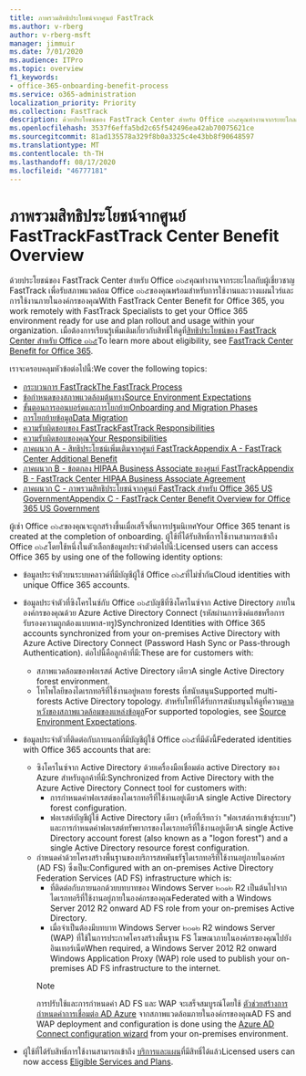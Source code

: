 ```yaml
---
title: ภาพรวมสิทธิประโยชน์จากศูนย์ FastTrack
ms.author: v-rberg
author: v-rberg-msft
manager: jimmuir
ms.date: 7/01/2020
ms.audience: ITPro
ms.topic: overview
f1_keywords:
- office-365-onboarding-benefit-process
ms.service: o365-administration
localization_priority: Priority
ms.collection: FastTrack
description: ด้วยประโยชน์ของ FastTrack Center สำหรับ Office ๓๖๕คุณทำงานจากระยะไกลกับผู้เชี่ยวชาญ FastTrack เพื่อรับสภาพแวดล้อม Office ๓๖๕ของคุณพร้อมสำหรับการใช้งานและวางแผนไวร์และการใช้งานภายในองค์กรของคุณ เมื่อต้องการเรียนรู้เพิ่มเติมเกี่ยวกับสิทธิ์ให้ดูที่สิทธิประโยชน์ของ FastTrack Center สำหรับ Office ๓๖๕
ms.openlocfilehash: 3537f6effa5bd2c65f542496ea42ab70075621ce
ms.sourcegitcommit: 81ad135578a329f8b0a3325c4e43bb8f90648597
ms.translationtype: MT
ms.contentlocale: th-TH
ms.lasthandoff: 08/17/2020
ms.locfileid: "46777181"
---
```

# <a name="fasttrack-center-benefit-overview"></a><span data-ttu-id="619e2-104">ภาพรวมสิทธิประโยชน์จากศูนย์ FastTrack</span><span class="sxs-lookup"><span data-stu-id="619e2-104">FastTrack Center Benefit Overview</span></span>

<span data-ttu-id="619e2-105">ด้วยประโยชน์ของ FastTrack Center สำหรับ Office ๓๖๕คุณทำงานจากระยะไกลกับผู้เชี่ยวชาญ FastTrack เพื่อรับสภาพแวดล้อม Office ๓๖๕ของคุณพร้อมสำหรับการใช้งานและวางแผนไวร์และการใช้งานภายในองค์กรของคุณ</span><span class="sxs-lookup"><span data-stu-id="619e2-105">With FastTrack Center Benefit for Office 365, you work remotely with FastTrack Specialists to get your Office 365 environment ready for use and plan rollout and usage within your organization.</span></span> <span data-ttu-id="619e2-106">เมื่อต้องการเรียนรู้เพิ่มเติมเกี่ยวกับสิทธิ์ให้ดูที่[สิทธิประโยชน์ของ FastTrack Center สำหรับ Office ๓๖๕](O365-fasttrack-benefit-for-office-365.md)</span><span class="sxs-lookup"><span data-stu-id="619e2-106">To learn more about eligibility, see [FastTrack Center Benefit for Office 365](O365-fasttrack-benefit-for-office-365.md).</span></span>
  
<span data-ttu-id="619e2-107">เราจะครอบคลุมหัวข้อต่อไปนี้:</span><span class="sxs-lookup"><span data-stu-id="619e2-107">We cover the following topics:</span></span>
- [<span data-ttu-id="619e2-108">กระบวนการ FastTrack</span><span class="sxs-lookup"><span data-stu-id="619e2-108">The FastTrack Process</span></span>](O365-fasttrack-process.md) 
- [<span data-ttu-id="619e2-109">ข้อกำหนดของสภาพแวดล้อมต้นทาง</span><span class="sxs-lookup"><span data-stu-id="619e2-109">Source Environment Expectations</span></span>](O365-source-environment-expectations.md)
- [<span data-ttu-id="619e2-110">ขั้นตอนการออนบอร์ดและการโยกย้าย</span><span class="sxs-lookup"><span data-stu-id="619e2-110">Onboarding and Migration Phases</span></span>](O365-onboarding-and-migration.md)
- [<span data-ttu-id="619e2-111">การโยกย้ายข้อมูล</span><span class="sxs-lookup"><span data-stu-id="619e2-111">Data Migration</span></span>](O365-data-migration.md)
- [<span data-ttu-id="619e2-112">ความรับผิดชอบของ FastTrack</span><span class="sxs-lookup"><span data-stu-id="619e2-112">FastTrack Responsibilities</span></span>](O365-fasttrack-responsibilities.md)
- [<span data-ttu-id="619e2-113">ความรับผิดชอบของคุณ</span><span class="sxs-lookup"><span data-stu-id="619e2-113">Your Responsibilities</span></span>](O365-your-responsibilities.md) 
- [<span data-ttu-id="619e2-114">ภาคผนวก A - สิทธิประโยชน์เพิ่มเติมจากศูนย์ FastTrack</span><span class="sxs-lookup"><span data-stu-id="619e2-114">Appendix A - FastTrack Center Additional Benefit</span></span>](O365-fasttrack-additional-benefits.md)
- [<span data-ttu-id="619e2-115">ภาคผนวก B - ข้อตกลง HIPAA Business Associate ของศูนย์ FastTrack</span><span class="sxs-lookup"><span data-stu-id="619e2-115">Appendix B - FastTrack Center HIPAA Business Associate Agreement</span></span>](O365-hipaa-business-associate-agreement.md)
- [<span data-ttu-id="619e2-116">ภาคผนวก C - ภาพรวมสิทธิประโยชน์จากศูนย์ FastTrack สำหรับ Office 365 US Government</span><span class="sxs-lookup"><span data-stu-id="619e2-116">Appendix C - FastTrack Center Benefit Overview for Office 365 US Government</span></span>](US-Gov-appendix-overview.md)
    
<span data-ttu-id="619e2-117">ผู้เช่า Office ๓๖๕ของคุณจะถูกสร้างขึ้นเมื่อเสร็จสิ้นการปฐมนิเทศ</span><span class="sxs-lookup"><span data-stu-id="619e2-117">Your Office 365 tenant is created at the completion of onboarding.</span></span> <span data-ttu-id="619e2-118">ผู้ใช้ที่ได้รับสิทธิ์การใช้งานสามารถเข้าถึง Office ๓๖๕โดยใช้หนึ่งในตัวเลือกข้อมูลประจำตัวต่อไปนี้:</span><span class="sxs-lookup"><span data-stu-id="619e2-118">Licensed users can access Office 365 by using one of the following identity options:</span></span>
- <span data-ttu-id="619e2-119">ข้อมูลประจำตัวบนระบบคลาวด์ที่มีบัญชีผู้ใช้ Office ๓๖๕ที่ไม่ซ้ำกัน</span><span class="sxs-lookup"><span data-stu-id="619e2-119">Cloud identities with unique Office 365 accounts.</span></span>
- <span data-ttu-id="619e2-120">ข้อมูลประจำตัวที่ซิงโครไนซ์กับ Office ๓๖๕บัญชีที่ซิงโครไนซ์จาก Active Directory ภายในองค์กรของคุณด้วย Azure Active Directory Connect (รหัสผ่านการซิงค์แฮชหรือการรับรองความถูกต้องแบบพาส-ทรู)</span><span class="sxs-lookup"><span data-stu-id="619e2-120">Synchronized Identities with Office 365 accounts synchronized from your on-premises Active Directory with Azure Active Directory Connect (Password Hash Sync or Pass-through Authentication).</span></span> <span data-ttu-id="619e2-121">ต่อไปนี้คือลูกค้าที่มี:</span><span class="sxs-lookup"><span data-stu-id="619e2-121">These are for customers with:</span></span>
  - <span data-ttu-id="619e2-122">สภาพแวดล้อมของฟอเรสต์ Active Directory เดียว</span><span class="sxs-lookup"><span data-stu-id="619e2-122">A single Active Directory forest environment.</span></span>
  - <span data-ttu-id="619e2-123">โทโพโลยีของไดเรกทอรีที่ใช้งานอยู่หลาย forests ที่สนับสนุน</span><span class="sxs-lookup"><span data-stu-id="619e2-123">Supported multi-forests Active Directory topology.</span></span> <span data-ttu-id="619e2-124">สำหรับโทที่ได้รับการสนับสนุนให้ดูที่ความ[คาดหวังของสภาพแวดล้อมของแหล่งข้อมูล](O365-source-environment-expectations.md)</span><span class="sxs-lookup"><span data-stu-id="619e2-124">For supported topologies, see [Source Environment Expectations](O365-source-environment-expectations.md).</span></span>
- <span data-ttu-id="619e2-125">ข้อมูลประจำตัวที่ติดต่อกับภายนอกที่มีบัญชีผู้ใช้ Office ๓๖๕ที่มีดังนี้</span><span class="sxs-lookup"><span data-stu-id="619e2-125">Federated identities with Office 365 accounts that are:</span></span>
  - <span data-ttu-id="619e2-126">ซิงโครไนซ์จาก Active Directory ด้วยเครื่องมือเชื่อมต่อ active Directory ของ Azure สำหรับลูกค้าที่มี:</span><span class="sxs-lookup"><span data-stu-id="619e2-126">Synchronized from Active Directory with the Azure Active Directory Connect tool for customers with:</span></span>
      - <span data-ttu-id="619e2-127">การกำหนดค่าฟอเรสต์ของไดเรกทอรีที่ใช้งานอยู่เดียว</span><span class="sxs-lookup"><span data-stu-id="619e2-127">A single Active Directory forest configuration.</span></span>
      - <span data-ttu-id="619e2-128">ฟอเรสต์บัญชีผู้ใช้ Active Directory เดียว (หรือที่เรียกว่า "ฟอเรสต์การเข้าสู่ระบบ") และการกำหนดค่าฟอเรสต์ทรัพยากรของไดเรกทอรีที่ใช้งานอยู่เดียว</span><span class="sxs-lookup"><span data-stu-id="619e2-128">A single Active Directory account forest (also known as a "logon forest") and a single Active Directory resource forest configuration.</span></span>
  - <span data-ttu-id="619e2-129">กำหนดค่าด้วยโครงสร้างพื้นฐานของบริการสหพันธรัฐไดเรกทอรีที่ใช้งานอยู่ภายในองค์กร (AD FS) ซึ่งเป็น:</span><span class="sxs-lookup"><span data-stu-id="619e2-129">Configured with an on-premises Active Directory Federation Services (AD FS) infrastructure which is:</span></span>
      - <span data-ttu-id="619e2-130">ที่ติดต่อกับภายนอกด้วยบทบาทของ Windows Server ๒๐๑๒ R2 เป็นต้นไปจากไดเรกทอรีที่ใช้งานอยู่ภายในองค์กรของคุณ</span><span class="sxs-lookup"><span data-stu-id="619e2-130">Federated with a Windows Server 2012 R2 onward AD FS role from your on-premises Active Directory.</span></span>
      - <span data-ttu-id="619e2-131">เมื่อจำเป็นต้องมีบทบาท Windows Server ๒๐๑๒ R2 windows Server (WAP) ที่ใช้ในการประกาศโครงสร้างพื้นฐาน FS โฆษณาภายในองค์กรของคุณไปยังอินเทอร์เน็ต</span><span class="sxs-lookup"><span data-stu-id="619e2-131">When required, a Windows Server 2012 R2 onward Windows Application Proxy (WAP) role used to publish your on-premises AD FS infrastructure to the internet.</span></span>
    > [!NOTE]
    > <span data-ttu-id="619e2-132">การปรับใช้และการกำหนดค่า AD FS และ WAP จะเสร็จสมบูรณ์โดยใช้ [ตัวช่วยสร้างการกำหนดค่าการเชื่อมต่อ AD Azure](https://go.microsoft.com/fwlink/?linkid=844794) จากสภาพแวดล้อมภายในองค์กรของคุณ</span><span class="sxs-lookup"><span data-stu-id="619e2-132">AD FS and WAP deployment and configuration is done using the [Azure AD Connect configuration wizard](https://go.microsoft.com/fwlink/?linkid=844794) from your on-premises environment.</span></span> 
  
- <span data-ttu-id="619e2-133">ผู้ใช้ที่ได้รับสิทธิ์การใช้งานสามารถเข้าถึง [บริการและแผน](M365-eligible-services-and-plans.md)ที่มีสิทธิ์ได้แล้ว</span><span class="sxs-lookup"><span data-stu-id="619e2-133">Licensed users can now access [Eligible Services and Plans](M365-eligible-services-and-plans.md).</span></span>

